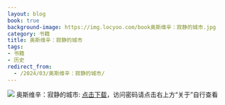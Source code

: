 ```yaml
---
layout: blog
book: true
background-image: https://img.locyoo.com/book奥斯维辛：寂静的城市.jpg
category: 书籍
title: 奥斯维辛：寂静的城市
tags:
- 书籍
- 历史
redirect_from:
  - /2024/03/奥斯维辛：寂静的城市/
---
```

![](https://img.locyoo.com/book奥斯维辛：寂静的城市.jpg)
奥斯维辛：寂静的城市: <a name = "ref1" href="https://url18.ctfile.com/f/50983618-1051396990-6f810d?p=3619">点击下载</a>，访问密码请点击右上方“关于”自行查看